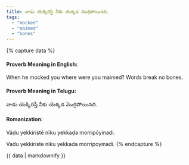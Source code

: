 ```yaml
---
title: వాడు యెక్కిరిస్తే నీకు యెక్కడ మొర్రిపోయినది.
tags:
  - "mocked"
  - "maimed"
  - "bones"
---
```


{% capture data %}
#### Proverb Meaning in English:
When he mocked you where were you maimed?
Words break no bones.

#### Proverb Meaning in Telugu:
వాడు యెక్కిరిస్తే నీకు యెక్కడ మొర్రిపోయినది.

#### Romanization:
Vāḍu yekkiristē nīku yekkaḍa morripōyinadi.

Vadu yekkiriste niku yekkada morripoyinadi.
{% endcapture %}

{{ data | markdownify }}

